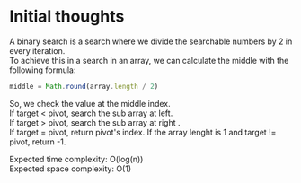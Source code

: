 # Initial thoughts

A binary search is a search where we divide the searchable numbers by 2 in every iteration.  
To achieve this in a search in an array, we can calculate the middle with the following formula:
```javascript
middle = Math.round(array.length / 2)
```
So, we check the value at the middle index.  
If target < pivot, search the sub array at left.  
If target > pivot, search the sub array at right .  
If target = pivot, return pivot's index.
If the array lenght is 1 and target != pivot, return -1.

Expected time complexity: O(log(n))  
Expected space complexity: O(1)